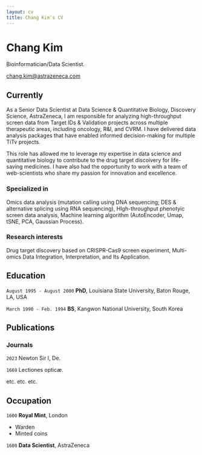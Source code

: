 ```yaml
---
layout: cv
title: Chang Kim's CV
---
```

# Chang Kim
Bioinformatician/Data Scientist.

<div id="webaddress">
<a href="chang.kim@astrazeneca.com">chang.kim@astrazeneca.com</a>
</div>


## Currently

As a Senior Data Scientist at Data Science & Quantitative Biology, Discovery Science, AstraZeneca, I am responsible for analyzing high-throughput screen data from Target IDs & Validation projects across multiple therapeutic areas, including oncology, R&I, and CVRM. I have delivered data analysis packages that have enabled informed decision-making for multiple TiTv projects.

This role has allowed me to leverage my expertise in data science and quantitative biology to contribute to the drug target discoivery for life-saving medicines. I have also had the opportunity to work with a team of web-scientists who share my passion for innovation and excellence.

### Specialized in

Omics data analysis (mutation calling using DNA sequencing; DES & alternative splicing using RNA sequencing), HIgh-throughput phenotyic screen data analysis, Machine learning algorithm (AutoEncoder, Umap, tSNE, PCA, Gaussian Process).

### Research interests

Drug target discovery based on CRISPR-Cas9 screen experiment, Multi-omics Data Integration, Interpretation, and Its Application.

## Education

`August 1995 - August 2000`
__PhD__, Louisiana State University, Baton Rouge, LA, USA

`March 1990 - Feb. 1994`
__BS__, Kangwon National University, South Korea

## Publications

<!-- A list is also available [online](http://scholar.google.co.uk/citations?user=LTOTl0YAAAAJ) -->

### Journals

`2023`
Newton Sir I, De. 

`1669`
Lectiones opticæ.

etc. etc. etc.

## Occupation

`1600`
__Royal Mint__, London

- Warden
- Minted coins

`1600`
__Data Scientist__, AstraZeneca



<!-- ### Footer

Last updated: May 2013 -->


